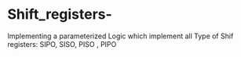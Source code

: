 # Shift_registers-
Implementing a parameterized Logic which implement all Type of Shif registers: SIPO, SISO, PISO , PIPO
